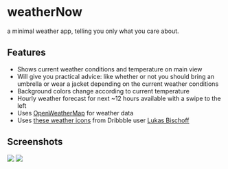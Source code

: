 # weatherNow
a minimal weather app, telling you only what you care about.

## Features
* Shows current weather conditions and temperature on main view
* Will give you practical advice: like whether or not you should bring an umbrella or wear a jacket depending on the current weather conditions
* Background colors change according to current temperature
* Hourly weather forecast for next ~12 hours available with a swipe to the left
* Uses [OpenWeatherMap](http://openweathermap.org/) for weather data
* Uses [these weather icons](https://dribbble.com/shots/1039476-Weather-Icon-Font) from Dribbble user [Lukas Bischoff](https://dribbble.com/artill) 

## Screenshots
![](https://gyazo.com/aa9d2a29fa437c8f9ecd8bb156995942.gif)
![](https://gyazo.com/73da529e4700941258c8c3f50569a2e7.gif)
